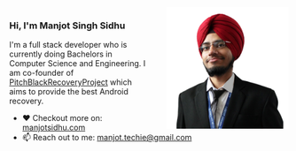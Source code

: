<img align="right" src="https://github.com/manjotsidhu/manjotsidhu/raw/master/prof_back_transparent.png" alt="Manjot Sidhu" width="220px" height="220px" style="margin-left:30px"/>

### Hi, I'm Manjot Singh Sidhu

I'm a full stack developer who is currently doing Bachelors in Computer Science and Engineering. I am co-founder of [PitchBlackRecoveryProject](https://github.com/PitchBlackRecoveryProject) which aims to provide the best Android recovery.

- ❤  Checkout more on: [manjotsidhu.com](https://manjotsidhu.com/) 
- 📫  Reach out to me: manjot.techie@gmail.com
